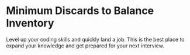 #  Minimum Discards to Balance Inventory

Level up your coding skills and quickly land a job. This is the best place to expand your knowledge and get prepared for your next interview.